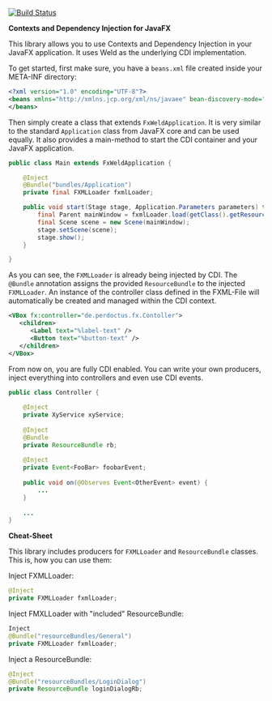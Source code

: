 [![Build Status](https://travis-ci.org/cgiesche/javafx-cdi-bootstrap.svg?branch=master)](https://travis-ci.org/cgiesche/javafx-cdi-bootstrap)

**Contexts and Dependency Injection for JavaFX**

This library allows you to use Contexts and Dependency Injection in your JavaFX application. It uses Weld as the underlying CDI implementation.

To get started, first make sure, you have a `beans.xml` file created inside your META-INF directory:
```xml
<?xml version="1.0" encoding="UTF-8"?>
<beans xmlns="http://xmlns.jcp.org/xml/ns/javaee" bean-discovery-mode="all">
</beans>
```

Then simply create a class that extends `FxWeldApplication`. It is very similar to the standard `Application` class from JavaFX core and can be used equally. It also provides a main-method to start the CDI container and your JavaFX application.

```java
public class Main extends FxWeldApplication {

    @Inject
    @Bundle("bundles/Application")
    private final FXMLLoader fxmlLoader;

    public void start(Stage stage, Application.Parameters parameters) throws Exception {
        final Parent mainWindow = fxmlLoader.load(getClass().getResourceAsStream("application.fxml"));
        final Scene scene = new Scene(mainWindow);
        stage.setScene(scene);
        stage.show();
    }

}
```

As you can see, the `FXMLLoader` is already being injected by CDI. The `@Bundle` annotation assigns the provided `ResourceBundle` to the injected `FXMLLoader`. An instance of the controller class defined in the FXML-File will automatically be created and managed within the CDI context. 

```xml
<VBox fx:controller="de.perdoctus.fx.Contoller">
   <children>
      <Label text="%label-text" />
      <Button text="%button-text" />
   </children>
</VBox>

```

From now on, you are fully CDI enabled. You can write your own producers, inject everything into controllers and even use CDI events.

```java
public class Controller {
    
    @Inject
    private XyService xyService;
    
    @Inject
    @Bundle
    private ResourceBundle rb;
    
    @Inject
    private Event<FooBar> foobarEvent;
    
    public void on(@Observes Event<OtherEvent> event) {
        ...
    }
    
    ...
}
```
 
**Cheat-Sheet**

This library includes producers for `FXMLLoader` and `ResourceBundle` classes. This is, how you can use them: 

Inject FXMLLoader:
```java
@Inject
private FXMLLoader fxmlLoader;
```

Inject FMXLLoader with "included" ResourceBundle:
```java
Inject
@Bundle("resourceBundles/General")
private FXMLLoader fxmlLoader;
```

Inject a ResourceBundle:
```java
@Inject
@Bundle("resourceBundles/LoginDialog")
private ResourceBundle loginDialogRb;
```

